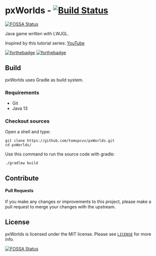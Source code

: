 # pxWorlds - [![Build Status](https://travis-ci.com/tomxpcvx/pxWorlds.svg?token=2dxqrLRwQZdmsL3aSMPB&branch=master)](https://travis-ci.com/tomxpcvx/pxWorlds)
[![FOSSA Status](https://app.fossa.io/api/projects/git%2Bgithub.com%2Ftomxpcvx%2FpxWorlds.svg?type=shield)](https://app.fossa.io/projects/git%2Bgithub.com%2Ftomxpcvx%2FpxWorlds?ref=badge_shield)

Java game written with LWJGL.

Inspired by this tutorial series: [YouTube](https://www.youtube.com/watch?v=VH9KAhjXVFM&list=PLILiqflMilIxta2xKk2EftiRHD4nQGW0u)

[![forthebadge](https://forthebadge.com/images/badges/made-with-java.svg)](https://forthebadge.com)
[![forthebadge](https://forthebadge.com/images/badges/designed-in-ms-paint.svg)](https://forthebadge.com)

## Build
pxWorlds uses Gradle as build system.

### Requirements
* Git
* Java 13

### Checkout sources
Open a shell and type:
```
git clone https://github.com/tomxpcvx/pxWorlds.git
cd pxWorlds/
```
Use this command to run the source code with gradle:
```
./gradlew build
```

## Contribute
#### Pull Requests
If you make any changes or improvements to this project, please make a pull request to merge your changes with the upstream.

## License
pxWorlds is licensed under the MIT license. Please see [`LICENSE`](https://github.com/tomxpcvx/pxWorlds/blob/master/LICENSE) for more info.


[![FOSSA Status](https://app.fossa.io/api/projects/git%2Bgithub.com%2Ftomxpcvx%2FpxWorlds.svg?type=large)](https://app.fossa.io/projects/git%2Bgithub.com%2Ftomxpcvx%2FpxWorlds?ref=badge_large)